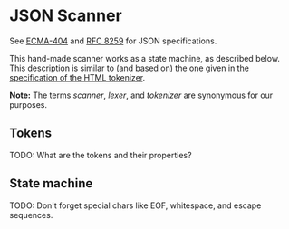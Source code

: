 # JSON Scanner

See [ECMA-404](https://www.ecma-international.org/publications-and-standards/standards/ecma-404/) and [RFC 8259](https://datatracker.ietf.org/doc/html/rfc8259) for JSON specifications.

This hand-made scanner works as a state machine, as described below. This description is similar to (and based on) the one given in [the specification of the HTML tokenizer](https://html.spec.whatwg.org/#tokenization).

**Note:** The terms _scanner_, _lexer_, and _tokenizer_ are synonymous for our purposes.

## Tokens

TODO: What are the tokens and their properties?

## State machine

TODO: Don't forget special chars like EOF, whitespace, and escape sequences.
